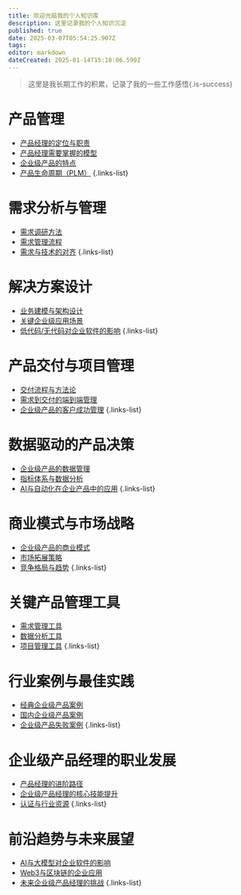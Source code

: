```yaml
---
title: 欢迎光临我的个人知识库
description: 这里记录我的个人知识沉淀
published: true
date: 2025-03-07T05:54:25.907Z
tags: 
editor: markdown
dateCreated: 2025-01-14T15:18:06.599Z
---
```


> 这里是我长期工作的积累，记录了我的一些工作感悟{.is-success}

# 产品管理
- [产品经理的定位与职责](#)
- [产品经理需要掌握的模型](#)
- [企业级产品的特点](#)
- [产品生命周期（PLM）](#)
{.links-list}


# 需求分析与管理
- [需求调研方法](#)
- [需求管理流程](#)
- [需求与技术的对齐](#)
{.links-list}

# 解决方案设计
- [业务建模与架构设计](#)
- [关键企业级应用场景](#)
- [低代码/无代码对企业软件的影响](#)
{.links-list}

# 产品交付与项目管理
- [交付流程与方法论](#)
- [需求到交付的端到端管理](#)
- [企业级产品的客户成功管理](#)
{.links-list}

# 数据驱动的产品决策
- [企业级产品的数据管理](#)
- [指标体系与数据分析](#)
- [AI与自动化在企业产品中的应用](#)
{.links-list}

# 商业模式与市场战略
- [企业级产品的商业模式](#)
- [市场拓展策略](#)
- [竞争格局与趋势](#)
{.links-list}

# 关键产品管理工具
- [需求管理工具](#)
- [数据分析工具](#)
- [项目管理工具](#)
{.links-list}

# 行业案例与最佳实践
- [经典企业级产品案例](#)
- [国内企业级产品案例](#)
- [企业级产品失败案例](#)
{.links-list}

# 企业级产品经理的职业发展
- [产品经理的进阶路径](#)
- [企业级产品经理的核心技能提升](#)
- [认证与行业资源](#)
{.links-list}

# 前沿趋势与未来展望
- [AI与大模型对企业软件的影响](#)
- [Web3与区块链的企业应用](#)
- [未来企业级产品经理的挑战](#)
{.links-list}
